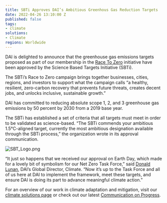 ```yaml
---
title: SBTi Approves DAI’s Ambitious Greenhous Gas Reduction Targets
date: 2022-04-26 13:10:00 Z
published: false
tags:
- climate
solutions:
- Climate
regions: Worldwide
---
```


DAI is delighted to announce that the greenhouse gas emissions targets proposed as part of our membership in the [Race To Zero](https://unfccc.int/climate-action/race-to-zero-campaign#eq-2) initiative have been approved by the Science Based Targets Initiative (SBTi).

The SBTi’s Race to Zero campaign brings together businesses, cities, regions, and investors to support what the campaign calls “a healthy, resilient, zero-carbon recovery that prevents future threats, creates decent jobs, and unlocks inclusive, sustainable growth.” 

DAI has committed to reducing absolute scope 1, 2, and 3 greenhouse gas emissions by 50 percent by 2030 from a 2019 base year.

The SBTi has established a set of criteria that all targets must meet in order to be validated as science-based. “The SBTi commends your ambitious 1.5°C-aligned target, currently the most ambitious designation available through the SBTi process,” the organization wrote in its approval communication.

![SBT_Logo.png](/uploads/SBT_Logo.png)

“It just so happens that we received our approval on Earth Day, which made for a lovely bit of symbolism for our Net Zero Task Force,” said [Donald Lunan](https://www.dai.com/who-we-are/our-team/donald-lunan), DAI’s Global Director, Climate. “Now it’s up to the Task Force and all of us here at DAI to implement the framework, meet these targets, and ensure DAI is doing its part to advance meaningful climate action.”

For an overview of our work in climate adaptation and mitigation, visit our [climate solutions page](https://www.dai.com/our-work/solutions/climate) or check out our latest [Communication on Progress](https://dai-assets.s3.amazonaws.com/ungc-final-2021.pdf).